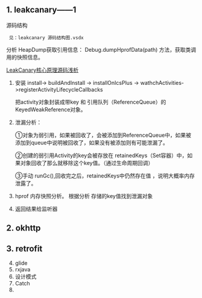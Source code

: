 
## 1. leakcanary——1
 
 源码结构

	 见：leakcanary 源码结构图.vsdx
	
 分析 HeapDump获取引用信息： Debug.dumpHprofData(path) 方法，获取类调用的快照信息。
 
  [LeakCanary核心原理源码浅析](https://blog.csdn.net/Cloud_Huan/article/details/53081120)

 1. 安装 install-> buildAndInstall -> installOnIcsPlus -> wathchActivities->registerActivityLifecycleCallbacks
	 
	把activity对象封装成带key 和 引用队列（ReferenceQueue）的KeyedWeakReference对象。

 2. 泄漏分析：
	
	①对象为弱引用，如果被回收了，会被添加到ReferenceQueue中，如果被添加到queue中说明被回收了，如果没有被添加则有可能泄漏了。
	
	②创建的弱引用Activity的key会被存放在 retainedKeys（Set容器）中，如果对象回收了那么就移除这个key值。（通过生命周期回调）
  
	③手动 runGc(),回收完之后，retainedKeys中仍然存在值 ，说明大概率内存泄露了。
	
 3. hprof 内存快照分析。 根据分析 存储的key值找到泄漏对象
 4. 返回结果给监听器
	
	
## 2. okhttp
## 3. retrofit
4. glide
5. rxjava
6. 设计模式
7. Catch
8. 
